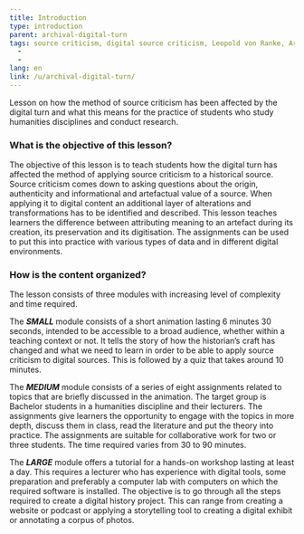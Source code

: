 ```yaml
---
title: Introduction
type: introduction
parent: archival-digital-turn
tags: source criticism, digital source criticism, Leopold von Ranke, Archival Turn, Digital Turn,
  -
  -
lang: en
link: /u/archival-digital-turn/
---
```




Lesson on how the method of source criticism has been affected by the digital turn and what this means for the practice of students who study humanities disciplines and conduct research.

<!-- more -->


### What is the objective of this lesson?

<!-- section-contents -->
The objective of this lesson is to teach students how the digital turn has affected the method of applying source criticism to a historical source. Source criticism comes down to asking questions about the origin, authenticity and informational and artefactual value of a source. When applying it to digital content an additional layer of alterations and transformations has to be identified and described. This lesson teaches learners the difference between attributing meaning to an artefact during its creation, its preservation and its digitisation. The assignments can be used to put this into practice with various types of data and in different digital environments.

<!-- section -->

### How is the content organized?

<!-- section-contents -->
The lesson consists of three modules with increasing level of complexity and time required.

The ***SMALL*** module consists of a short animation lasting 6 minutes 30 seconds, intended to be accessible to a broad audience, whether within a teaching context or not. It tells the story of how the historian’s craft has changed and what we need to learn in order to be able to apply source criticism to digital sources. This is followed by a quiz that takes around 10 minutes.

The ***MEDIUM*** module consists of a series of eight assignments related to topics that are briefly discussed in the animation. The target group is Bachelor students in a humanities discipline and their lecturers. The assignments give learners the opportunity to engage with the topics in more depth, discuss them in class, read the literature and put the theory into practice. The assignments are suitable for collaborative work for two or three students. The time required varies from 30 to 90 minutes.

The ***LARGE*** module offers a tutorial for a hands-on workshop lasting at least a day. This requires a lecturer who has experience with digital tools, some preparation and preferably a computer lab with computers on which the required software is installed. The objective is to go through all the steps required to create a digital history project. This can range from creating a website or podcast or applying a storytelling tool to creating a digital exhibit or annotating a corpus of photos.

